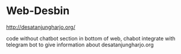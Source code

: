# Web-Desbin
http://desatanjungharjo.org/

code without chatbot section in bottom of web, chabot integrate with telegram bot to give information about desatanjungharjo.org 
